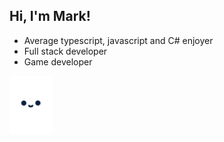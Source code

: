 ## Hi, I'm Mark!
* Average typescript, javascript and C# enjoyer
* Full stack developer
* Game developer

<a href="https://github.com/MarekSklar/MarekSklar/blob/master/Thx.md"><img src="https://github.com/MarekSklar/MarekSklar/blob/master/ghost.gif?raw=true" style="width: 70px"></a>
